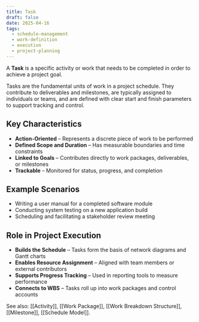 ```yaml
---
title: Task
draft: false
date: 2025-04-16
tags:
  - schedule-management
  - work-definition
  - execution
  - project-planning
---
```


A **Task** is a specific activity or work that needs to be completed in order to achieve a project goal.

Tasks are the fundamental units of work in a project schedule. They contribute to deliverables and milestones, are typically assigned to individuals or teams, and are defined with clear start and finish parameters to support tracking and control.

## Key Characteristics

- **Action-Oriented** – Represents a discrete piece of work to be performed  
- **Defined Scope and Duration** – Has measurable boundaries and time constraints  
- **Linked to Goals** – Contributes directly to work packages, deliverables, or milestones  
- **Trackable** – Monitored for status, progress, and completion  

## Example Scenarios

- Writing a user manual for a completed software module  
- Conducting system testing on a new application build  
- Scheduling and facilitating a stakeholder review meeting  

## Role in Project Execution

- **Builds the Schedule** – Tasks form the basis of network diagrams and Gantt charts  
- **Enables Resource Assignment** – Aligned with team members or external contributors  
- **Supports Progress Tracking** – Used in reporting tools to measure performance  
- **Connects to WBS** – Tasks roll up into work packages and control accounts  

See also: [[Activity]], [[Work Package]], [[Work Breakdown Structure]], [[Milestone]], [[Schedule Model]].
